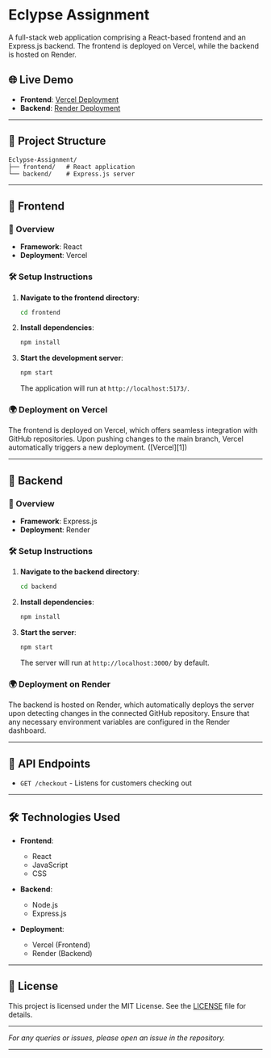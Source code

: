 # Eclypse Assignment

A full-stack web application comprising a React-based frontend and an Express.js backend. The frontend is deployed on Vercel, while the backend is hosted on Render.

## 🌐 Live Demo

* **Frontend**: [Vercel Deployment](https://eclypse-assignment-kappa.vercel.app)
* **Backend**: [Render Deployment](https://eclypse-assignment-ophl.onrender.com/) 

---

## 📁 Project Structure

```
Eclypse-Assignment/
├── frontend/   # React application
└── backend/    # Express.js server
```

---

## 🚀 Frontend

### 📌 Overview

* **Framework**: React
* **Deployment**: Vercel

### 🛠️ Setup Instructions

1. **Navigate to the frontend directory**:

   ```bash
   cd frontend
   ```

2. **Install dependencies**:

   ```bash
   npm install
   ```

3. **Start the development server**:

   ```bash
   npm start
   ```

   The application will run at `http://localhost:5173/`.

### 🌍 Deployment on Vercel

The frontend is deployed on Vercel, which offers seamless integration with GitHub repositories. Upon pushing changes to the main branch, Vercel automatically triggers a new deployment. ([Vercel][1])

---

## 🧰 Backend

### 📌 Overview

* **Framework**: Express.js
* **Deployment**: Render

### 🛠️ Setup Instructions

1. **Navigate to the backend directory**:

   ```bash
   cd backend
   ```

2. **Install dependencies**:

   ```bash
   npm install
   ```

3. **Start the server**:

   ```bash
   npm start
   ```

   The server will run at `http://localhost:3000/` by default.

### 🌍 Deployment on Render

The backend is hosted on Render, which automatically deploys the server upon detecting changes in the connected GitHub repository. Ensure that any necessary environment variables are configured in the Render dashboard.

---

## 🔗 API Endpoints

* `GET /checkout` - Listens for customers checking out
---

## 🛠️ Technologies Used

* **Frontend**:

  * React
  * JavaScript
  * CSS

* **Backend**:

  * Node.js
  * Express.js

* **Deployment**:

  * Vercel (Frontend)
  * Render (Backend)

---

## 📄 License

This project is licensed under the MIT License. See the [LICENSE](LICENSE) file for details.

---

*For any queries or issues, please open an issue in the repository.*

---

